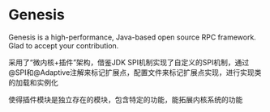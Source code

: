 # Genesis
Genesis is a high-performance, Java-based open source RPC framework. Glad to accept your contribution.

采用了“微内核+插件”架构，借鉴JDK SPI机制实现了自定义的SPI机制，通过@SPI和@Adaptive注解来标记扩展点，配置文件来标记扩展点实现，进行实现类的加载和实例化



使得插件模块是独立存在的模块，包含特定的功能，能拓展内核系统的功能
